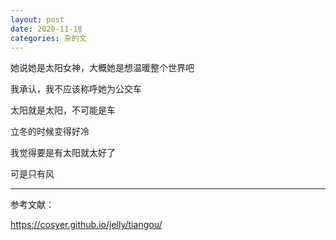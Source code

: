 ```yaml
---
layout: post
date: 2020-11-18
categories: 杂的文
---
```




她说她是太阳女神，大概她是想温暖整个世界吧

我承认，我不应该称呼她为公交车

太阳就是太阳，不可能是车





立冬的时候变得好冷

我觉得要是有太阳就太好了

可是只有风



---

参考文献：

https://cosyer.github.io/jelly/tiangou/